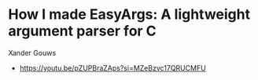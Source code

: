 # How I made EasyArgs: A lightweight argument parser for C
Xander Gouws

- https://youtu.be/pZUPBraZAps?si=MZeBzvc17QRUCMFU